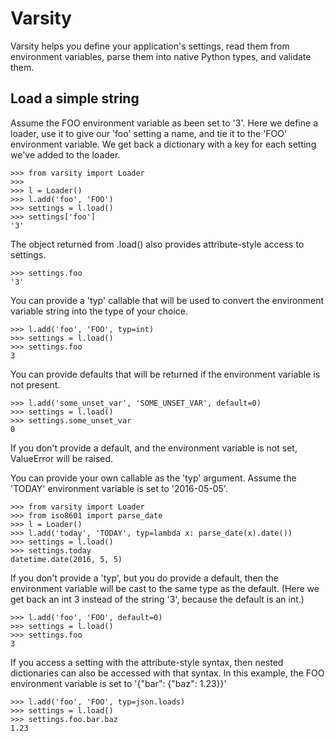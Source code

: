 # Varsity

Varsity helps you define your application's settings, read them from environment
variables, parse them into native Python types, and validate them.

## Load a simple string

Assume the FOO environment variable as been set to '3'.  Here we define a
loader, use it to give our 'foo' setting a name, and tie it to the 'FOO'
environment variable.  We get back a dictionary with a key for each setting
we've added to the loader.

    >>> from varsity import Loader
    >>> 
    >>> l = Loader()
    >>> l.add('foo', 'FOO')
    >>> settings = l.load()
    >>> settings['foo']
    '3'

The object returned from .load() also provides attribute-style access to
settings.

    >>> settings.foo
    '3'

You can provide a 'typ' callable that will be used to convert the environment
variable string into the type of your choice.

    >>> l.add('foo', 'FOO', typ=int)
    >>> settings = l.load()
    >>> settings.foo
    3

You can provide defaults that will be returned if the environment variable is
not present.

    >>> l.add('some_unset_var', 'SOME_UNSET_VAR', default=0)
    >>> settings = l.load()
    >>> settings.some_unset_var
    0

If you don't provide a default, and the environment variable is not set,
ValueError will be raised.

You can provide your own callable as the 'typ' argument.  Assume the 'TODAY'
environment variable is set to '2016-05-05'.

    >>> from varsity import Loader
    >>> from iso8601 import parse_date
    >>> l = Loader()
    >>> l.add('today', 'TODAY', typ=lambda x: parse_date(x).date())
    >>> settings = l.load()
    >>> settings.today
    datetime.date(2016, 5, 5)

If you don't provide a 'typ', but you do provide a default, then the environment
variable will be cast to the same type as the default.  (Here we get back an
int 3 instead of the string '3', because the default is an int.)

    >>> l.add('foo', 'FOO', default=0)
    >>> settings = l.load()
    >>> settings.foo
    3

If you access a setting with the attribute-style syntax, then nested
dictionaries can also be accessed with that syntax.  In this example, the FOO
environment variable is set to '{"bar": {"baz": 1.23}}'

    >>> l.add('foo', 'FOO', typ=json.loads)
    >>> settings = l.load()
    >>> settings.foo.bar.baz
    1.23

